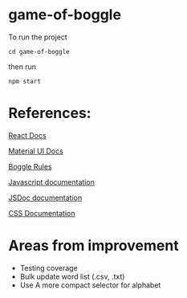 # game-of-boggle

To run the project

```
cd game-of-boggle
```

then run

```
npm start
```

# References:

[React Docs](https://react.dev/learn/)

[Material UI Docs](https://mui.com/material-ui/)

[Boggle Rules](https://en.wikipedia.org/wiki/Boggle#Rules)

[Javascript documentation](https://developer.mozilla.org/en-US/docs/Web/JavaScript/)

[JSDoc documentation](https://jsdoc.app/)

[CSS Documentation](https://developer.mozilla.org/en-US/docs/Web/CSS/)

# Areas from improvement

- Testing coverage
- Bulk update word list (.csv, .txt)
- Use A more compact selector for alphabet